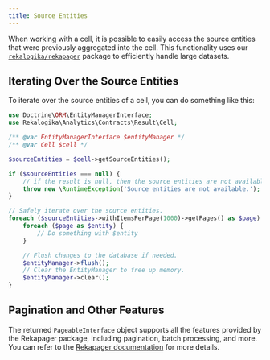 ```yaml
---
title: Source Entities
---
```


When working with a cell, it is possible to easily access the source entities
that were previously aggregated into the cell. This functionality uses our
[`rekalogika/rekapager`](../../rekapager/index.md) package to efficiently handle
large datasets.

## Iterating Over the Source Entities

To iterate over the source entities of a cell, you can do something like this:

```php
use Doctrine\ORM\EntityManagerInterface;
use Rekalogika\Analytics\Contracts\Result\Cell;

/** @var EntityManagerInterface $entityManager */
/** @var Cell $cell */

$sourceEntities = $cell->getSourceEntities();

if ($sourceEntities === null) {
    // if the result is null, then the source entities are not available.
    throw new \RuntimeException('Source entities are not available.');
}

// Safely iterate over the source entities.
foreach ($sourceEntities->withItemsPerPage(1000)->getPages() as $page) {
    foreach ($page as $entity) {
        // Do something with $entity
    }

    // Flush changes to the database if needed.
    $entityManager->flush();
    // Clear the EntityManager to free up memory.
    $entityManager->clear();
}
```

## Pagination and Other Features

The returned `PageableInterface` object supports all the features provided by
the Rekapager package, including pagination, batch processing, and more. You can
refer to the [Rekapager documentation](../../rekapager/index.md) for more
details.